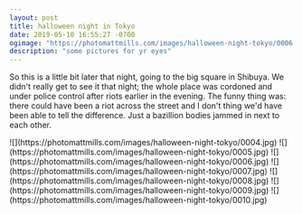 ```yaml
---
layout: post
title: halloween night in Tokyo
date: 2019-05-10 16:55:27 -0700
ogimage: "https://photomattmills.com/images/halloween-night-tokyo/0006.jpg"
description: "some pictures for yr eyes"
---
```


So this is a little bit later that night, going to the big square in Shibuya. We didn't really get to see it that night; the whole place was cordoned and under police control after riots earlier in the evening. The funny thing was: there could have been a riot across the street and I don't thing we'd have been able to tell the difference. Just a bazillion bodies jammed in next to each other.

<span style="display:block;" class="center">
  ![](https://photomattmills.com/images/halloween-night-tokyo/0004.jpg)
<span class="caption"></span>
![](https://photomattmills.com/images/halloween-night-tokyo/0005.jpg)
<span class="caption"></span>
![](https://photomattmills.com/images/halloween-night-tokyo/0006.jpg)
<span class="caption"></span>
![](https://photomattmills.com/images/halloween-night-tokyo/0007.jpg)
<span class="caption"></span>
![](https://photomattmills.com/images/halloween-night-tokyo/0008.jpg)
<span class="caption"></span>
![](https://photomattmills.com/images/halloween-night-tokyo/0009.jpg)
<span class="caption"></span>
![](https://photomattmills.com/images/halloween-night-tokyo/0010.jpg)
<span class="caption"></span>
</span>
